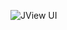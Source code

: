 ![JView UI](https://github.com/jview-design/.github/assets/30487257/45db9827-65b6-46c0-ac5f-b67c9578f271)